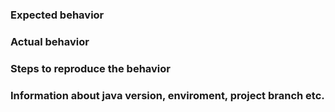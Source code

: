### Expected behavior

### Actual behavior

### Steps to reproduce the behavior

### Information about java version, enviroment, project branch etc.
